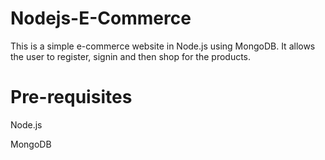 # Nodejs-E-Commerce
This is a simple e-commerce website in Node.js using MongoDB. It allows the user to register, signin and then shop for the products.

# Pre-requisites
Node.js

MongoDB
